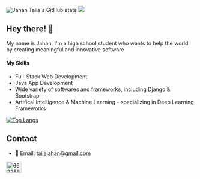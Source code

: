 ![Jahan Taila's GitHub stats](https://github-readme-stats.vercel.app/api?username=jahantaila&show_icons=true&theme=tokyonight&count_private=true&include_all_commits=True)
![](https://komarev.com/ghpvc/?username=jahantaila)
## Hey there! 👋

My name is Jahan, I'm a high school student who wants to help the world by creating meaningful and innovative software 


#### My Skills
* Full-Stack Web Development 
* Java App Development  
* Wide variety of softwares and frameworks, including Django & Bootstrap
* Artifical Intelligence & Machine Learning - specializing in Deep Learning Frameworks

[![Top Langs](https://github-readme-stats.vercel.app/api/top-langs/?username=jahantaila&theme=tokyonight&langs_count=10&count_private=true)](https://github.com/anuraghazra/github-readme-stats)


## Contact
* 📧  Email: [tailajahan@gmail.com](mailto:tailajahan@gmail.com)



<a href="https://stackoverflow.com/users/15966103" target="blank"><img align="center" src="https://raw.githubusercontent.com/rahuldkjain/github-profile-readme-generator/master/src/images/icons/Social/stack-overflow.svg" alt="6622587" height="30" width="40" /></a>
